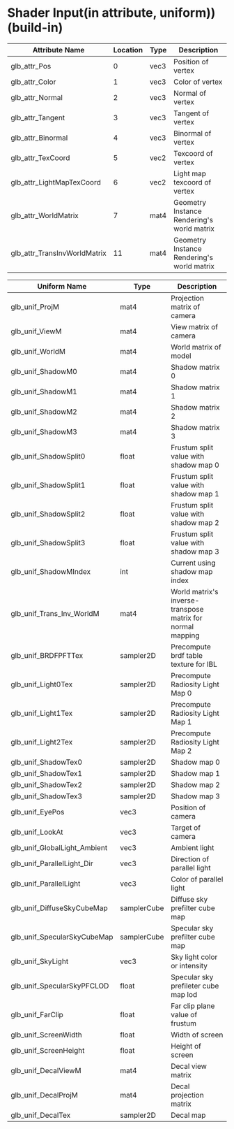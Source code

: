 # Shader Input(in attribute, uniform))(build-in)
|Attribute Name|Location|Type|Description|
|----|----|---|-----------|
|glb_attr_Pos|0|vec3|Position of vertex|
|glb_attr_Color|1|vec3|Color of vertex|
|glb_attr_Normal|2|vec3|Normal of vertex|
|glb_attr_Tangent|3|vec3|Tangent of vertex|
|glb_attr_Binormal|4|vec3|Binormal of vertex|
|glb_attr_TexCoord|5|vec2|Texcoord of vertex|
|glb_attr_LightMapTexCoord|6|vec2|Light map texcoord of vertex|
|glb_attr_WorldMatrix|7|mat4|Geometry Instance Rendering's world matrix|
|glb_attr_TransInvWorldMatrix|11|mat4|Geometry Instance Rendering's world matrix|

|Uniform Name|Type|Description|
|----|----|-----------|
|glb_unif_ProjM|mat4|Projection matrix of camera|
|glb_unif_ViewM|mat4|View matrix of camera|
|glb_unif_WorldM|mat4|World matrix of model|
|glb_unif_ShadowM0|mat4|Shadow matrix 0|
|glb_unif_ShadowM1|mat4|Shadow matrix 1|
|glb_unif_ShadowM2|mat4|Shadow matrix 2|
|glb_unif_ShadowM3|mat4|Shadow matrix 3|
|glb_unif_ShadowSplit0|float|Frustum split value with shadow map 0|
|glb_unif_ShadowSplit1|float|Frustum split value with shadow map 1|
|glb_unif_ShadowSplit2|float|Frustum split value with shadow map 2|
|glb_unif_ShadowSplit3|float|Frustum split value with shadow map 3|
|glb_unif_ShadowMIndex|int|Current using shadow map index|
|glb_unif_Trans_Inv_WorldM|mat4|World matrix's inverse-transpose matrix for normal mapping|
|glb_unif_BRDFPFTTex|sampler2D|Precompute brdf table texture for IBL|
|glb_unif_Light0Tex|sampler2D|Precompute Radiosity Light Map 0|
|glb_unif_Light1Tex|sampler2D|Precompute Radiosity Light Map 1|
|glb_unif_Light2Tex|sampler2D|Precompute Radiosity Light Map 2|
|glb_unif_ShadowTex0|sampler2D|Shadow map 0|
|glb_unif_ShadowTex1|sampler2D|Shadow map 1|
|glb_unif_ShadowTex2|sampler2D|Shadow map 2|
|glb_unif_ShadowTex3|sampler2D|Shadow map 3|
|glb_unif_EyePos|vec3|Position of camera|
|glb_unif_LookAt|vec3|Target of camera|
|glb_unif_GlobalLight_Ambient|vec3|Ambient light|
|glb_unif_ParallelLight_Dir|vec3|Direction of parallel light|
|glb_unif_ParallelLight|vec3|Color of parallel light|
|glb_unif_DiffuseSkyCubeMap|samplerCube|Diffuse sky prefilter cube map|
|glb_unif_SpecularSkyCubeMap|samplerCube|Specular sky prefilter cube map|
|glb_unif_SkyLight|vec3|Sky light color or intensity|
|glb_unif_SpecularSkyPFCLOD|float|Specular sky prefileter cube map lod|
|glb_unif_FarClip|float|Far clip plane value of frustum|
|glb_unif_ScreenWidth|float|Width of screen|
|glb_unif_ScreenHeight|float|Height of screen|
|glb_unif_DecalViewM|mat4|Decal view matrix|
|glb_unif_DecalProjM|mat4|Decal projection matrix|
|glb_unif_DecalTex|sampler2D|Decal map|